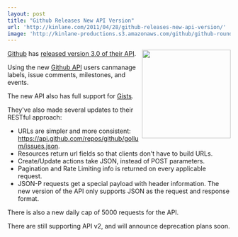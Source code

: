 ```yaml
---
layout: post
title: "Github Releases New API Version"
url: 'http://kinlane.com/2011/04/28/github-releases-new-api-version/'
image: 'http://kinlane-productions.s3.amazonaws.com/github/github-round.png'
---
```


<img src="http://kinlane-productions.s3.amazonaws.com/github/github-round.png" alt="" width="200" align="right" />[Github][1] has [released version 3.0 of their API][2].

Using the new [Github API][3] users canmanage labels, issue comments, milestones, and events.

The new API also has full support for [Gists][4].

They've also made several updates to their RESTful approach:

  * URLs are simpler and more consistent: https://api.github.com/repos/github/gollum/issues.json.
  * Resources return url fields so that clients don't have to build URLs.
  * Create/Update actions take JSON, instead of POST parameters.
  * Pagination and Rate Limiting info is returned on every applicable request.
  * JSON-P requests get a special payload with header information.
The new version of the API only supports JSON as the request and response format.

There is also a new daily cap of 5000 requests for the API.

There are still supporting API v2, and will announce deprecation plans soon.

   [1]: https://github.com/ (Github)
   [2]: https://github.com/blog/846-new-issues-and-gist-api (released version 3.0 of their API)
   [3]: http://developer.github.com/v3/ (Github API)
   [4]: https://gist.github.com/ (Gists)
